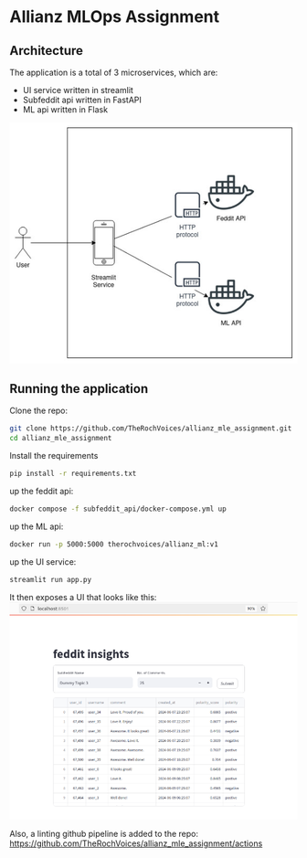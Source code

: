 # Allianz MLOps Assignment

## Architecture

The application is a total of 3 microservices, which are:
- UI service written in streamlit
- Subfeddit api written in FastAPI
- ML api written in Flask

![image](docs/arch.jpg)

## Running the application

Clone the repo:
```bash
git clone https://github.com/TheRochVoices/allianz_mle_assignment.git
cd allianz_mle_assignment
```
Install the requirements
```bash
pip install -r requirements.txt
```
up the feddit api:
```bash
docker compose -f subfeddit_api/docker-compose.yml up
```
up the ML api:
```bash
docker run -p 5000:5000 therochvoices/allianz_ml:v1
```
up the UI service:
```bash
streamlit run app.py
```
It then exposes a UI that looks like this:
![image](docs/ui.png)

Also, a linting github pipeline is added to the repo: https://github.com/TheRochVoices/allianz_mle_assignment/actions
